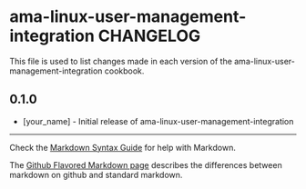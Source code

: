# ama-linux-user-management-integration CHANGELOG

This file is used to list changes made in each version of the ama-linux-user-management-integration cookbook.

## 0.1.0
- [your_name] - Initial release of ama-linux-user-management-integration

- - -
Check the [Markdown Syntax Guide](http://daringfireball.net/projects/markdown/syntax) for help with Markdown.

The [Github Flavored Markdown page](http://github.github.com/github-flavored-markdown/) describes the differences between markdown on github and standard markdown.

